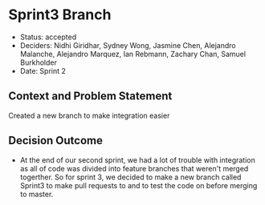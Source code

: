 # Sprint3 Branch
- Status: accepted
- Deciders: Nidhi Giridhar, Sydney Wong, Jasmine Chen, Alejandro Malanche, Alejandro Marquez, Ian Rebmann, Zachary Chan, Samuel Burkholder
- Date: Sprint 2
## Context and Problem Statement
Created a new branch to make integration easier  

## Decision Outcome
- At the end of our second sprint, we had a lot of trouble with integration as all of code was divided into feature branches that weren't merged togerther. So for sprint 3, we decided to make a new branch called Sprint3 to make pull requests to and to test the code on before merging to master. 
